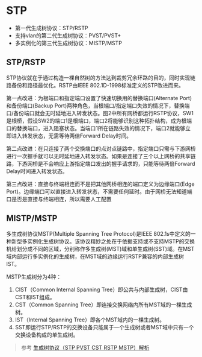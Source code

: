 # STP

* 第一代生成树协议：STP/RSTP
* 支持vlan的第二代生成树协议：PVST/PVST+
* 多实例化的第三代生成树协议：MISTP/MSTP

## STP/RSTP

STP协议就在于通过构造一棵自然树的方法达到裁剪冗余环路的目的，同时实现链路备份和路径最优化。RSTP由IEEE 802.1D-1998标准定义的STP改进而来。

第一点改进：为根端口和指定端口设置了快速切换用的替换端口(Alternate Port)和备份端口(Backup Port)两种角色，当根端口/指定端口失效的情况下，替换端口/备份端口就会无时延地进入转发状态。图2中所有网桥都运行RSTP协议，SW1是根桥，假设SW2的端口1是根端口，端口2将能够识别这种拓扑结构，成为根端口的替换端口，进入阻塞状态。当端口1所在链路失效的情况下，端口2就能够立即进入转发状态，无需等待两倍Forward Delay时间。

第二点改进：在只连接了两个交换端口的点对点链路中，指定端口只需与下游网桥进行一次握手就可以无时延地进入转发状态。如果是连接了三个以上网桥的共享链路，下游网桥是不会响应上游指定端口发出的握手请求的，只能等待两倍Forward Delay时间进入转发状态。

第三点改进：直接与终端相连而不是把其他网桥相连的端口定义为边缘端口(Edge Port)。边缘端口可以直接进入转发状态，不需要任何延时。由于网桥无法知道端口是否是直接与终端相连，所以需要人工配置

## MISTP/MSTP

多生成树协议MSTP(Multiple Spanning Tree Protocol)是IEEE 802.1s中定义的一种新型多实例化生成树协议。该协议精妙之处在于依据支持或不支持MSTP的交换机给划分成不同的区域，分别称作多生成树(MST)域和单生成树(SST)域。在MST域内部运行多实例化的生成树，在MST域的边缘运行RSTP兼容的内部生成树IST。

MSTP生成树分为4种：

1. CIST（Common Internal Spanning Tree）即公共与内部生成树，CIST由CST和IST组成。
2. CST（Common Spanning Tree）即连接交换网络内所有MST域的一棵生成树。
3. IST（Internal Spanning Tree）即各个MST域内的一棵生成树。
4. SST即运行STP/RSTP的交换设备只能属于一个生成树或者MST域中只有一个交换设备构成的单生成树。

> 参考 [生成树协议（STP PVST CST RSTP MSTP）解析](https://blog.51cto.com/cdlaowang/1758103)
